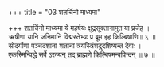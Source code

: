 +++
title = "03 शतर्चिनो माध्यमा"

+++
शतर्चिनो माध्यमा ये महर्षयः क्षुद्रसूक्तानामुत या प्रजेह ।  
ऋषीणां यानि जनिमानि विद्मस्तेभ्यः प्र ब्रूम इह किल्बिषाणि॥ ६ ॥  
सोदर्याणां पञ्चदशानां शतानां त्रयस्त्रिंशदुदशिष्यन्त देवाः ।  
एकस्मिन्विद्धे सर्वे ऽरुप्यन् तद् ब्राह्मणे किल्बिषमन्वविन्दन् ॥ ७ ॥
